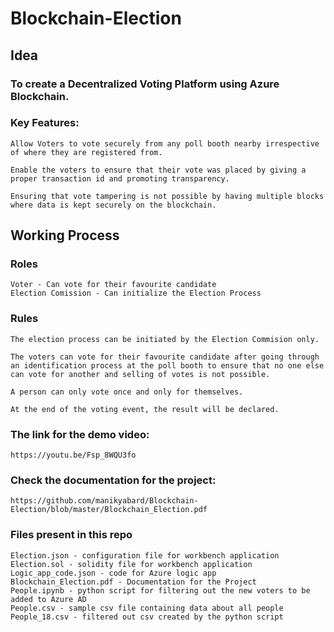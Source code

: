 # Blockchain-Election

## Idea
### To create a Decentralized Voting Platform using Azure Blockchain.
### Key Features:
    Allow Voters to vote securely from any poll booth nearby irrespective of where they are registered from.
    
    Enable the voters to ensure that their vote was placed by giving a proper transaction id and promoting transparency.
    
    Ensuring that vote tampering is not possible by having multiple blocks where data is kept securely on the blockchain.

## Working Process
### Roles
    Voter - Can vote for their favourite candidate
    Election Comission - Can initialize the Election Process
### Rules
    The election process can be initiated by the Election Commision only.
    
    The voters can vote for their favourite candidate after going through an identification process at the poll booth to ensure that no one else can vote for another and selling of votes is not possible.

    A person can only vote once and only for themselves.

    At the end of the voting event, the result will be declared.

### The link for the demo video:
    https://youtu.be/Fsp_8WQU3fo
    
### Check the documentation for the project:
    https://github.com/manikyabard/Blockchain-Election/blob/master/Blockchain_Election.pdf
    
### Files present in this repo
    Election.json - configuration file for workbench application
    Election.sol - solidity file for workbench application
    Logic_app_code.json - code for Azure logic app
    Blockchain_Election.pdf - Documentation for the Project
    People.ipynb - python script for filtering out the new voters to be added to Azure AD
    People.csv - sample csv file containing data about all people
    People_18.csv - filtered out csv created by the python script
    
    
    

